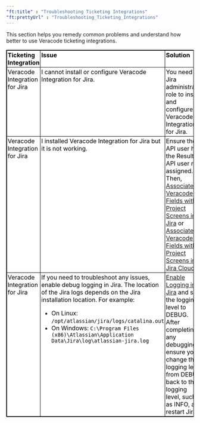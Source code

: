 ```yaml
---
"ft:title" : "Troubleshooting Ticketing Integrations"
"ft:prettyUrl" : "Troubleshooting_Ticketing_Integrations"
---
```

This section helps you remedy common problems and understand how better to use Veracode ticketing integrations.

<style>
table.veracode {
  width: 100%;
  background-color: #ffffff;
  border-collapse: collapse;
  border-width: 1px;
  border-color: #000000;
  border-style: solid;
  color: #000000;
}

table.veracode td, table.veracode th {
border-width: 1px;
border-color: #000000;
border-style: solid;
padding: 2px;
text-align: left;
vertical-align: top;
}

table.veracode thead {
background-color: ##F8F8F8;
}
</style>
<table class="veracode">
<thead>
<tr>
<th>Ticketing Integration</th>
<th>Issue</th>
<th>Solution</th>
</tr>
</thead>
<tbody>
<tr>
<td>Veracode Integration for Jira</td>
<td>I cannot install or configure Veracode Integration for Jira.</td>
<td>You need the Jira administrator role to install and configure Veracode Integration for Jira.
</td>
</tr>
<tr>
<td>Veracode Integration for Jira</td>
<td>I installed Veracode Integration for Jira but it is not working.</td>
<td>Ensure the API user has the Results API user role assigned. Then, <a href="https://docs.veracode.com/r/t_jira_display_veracode_fields">Associate Veracode Fields with Project Screens in Jira</a> or <a href="https://docs.veracode.com/r/t_jira_cloud_config_custom_fields">Associate Veracode Fields with Project Screens in Jira Cloud</a>.
</td>
</tr>
<tr>
<td>Veracode Integration for Jira</td>
<td>If you need to troubleshoot any issues, enable debug logging in Jira.
The location of the Jira logs depends on the Jira installation location. For example:
<ul>
<li>On Linux: <code>/opt/atlassian/jira/logs/catalina.out</code></li>
<li>On Windows: <code>C:\Program Files (x86)\Atlassian\Application Data\Jira\log\atlassian-jira.log</code></li>
</ul>
</td>
<td><a href="https://docs.veracode.com/r/t_debug_jira">Enable Logging in Jira</a> and set the logging level to DEBUG. After completing any debugging, ensure you change the logging level from DEBUG back to the logging level, such as INFO, and restart Jira.
</td>
</tr>
</tbody>
</table>